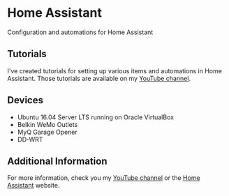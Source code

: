 # Home Assistant
Configuration and automations for Home Assistant

## Tutorials
I've created tutorials for setting up various items and automations in Home Assistant. 
Those tutorials are available on my [YouTube channel](https://www.youtube.com/channel/UC4HCouBLtXD1j1U_17aBqig).

## Devices
* Ubuntu 16.04 Server LTS running on Oracle VirtualBox
* Belkin WeMo Outlets
* MyQ Garage Opener
* DD-WRT

## Additional Information
For more information, check you my [YouTube channel](https://www.youtube.com/channel/UC4HCouBLtXD1j1U_17aBqig) or the [Home Assistant](https://home-assistant.io) website.

